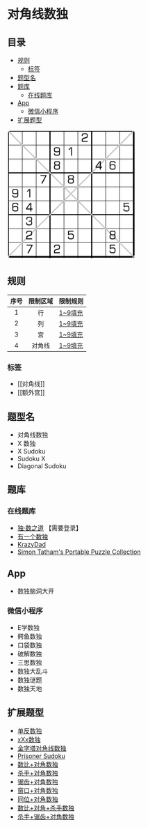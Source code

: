 # 对角线数独
<!-- START doctoc generated TOC please keep comment here to allow auto update -->
<!-- DON'T EDIT THIS SECTION, INSTEAD RE-RUN doctoc TO UPDATE -->
## 目录

- [规则](#%E8%A7%84%E5%88%99)
  - [标签](#%E6%A0%87%E7%AD%BE)
- [题型名](#%E9%A2%98%E5%9E%8B%E5%90%8D)
- [题库](#%E9%A2%98%E5%BA%93)
  - [在线题库](#%E5%9C%A8%E7%BA%BF%E9%A2%98%E5%BA%93)
- [App](#app)
  - [微信小程序](#%E5%BE%AE%E4%BF%A1%E5%B0%8F%E7%A8%8B%E5%BA%8F)
- [扩展题型](#%E6%89%A9%E5%B1%95%E9%A2%98%E5%9E%8B)

<!-- END doctoc generated TOC please keep comment here to allow auto update -->

![题](../../../../../images/sudoku/对角线数独.png)

## 规则

| 序号  | 限制区域 | 限制规则    |
|:---:|:----:|:--------|
|  1  |  行   | [1~9填充] |
|  2  |  列   | [1~9填充] |
|  3  |  宫   | [1~9填充] |
|  4  | 对角线  | [1~9填充] |

### 标签

- [[对角线]]
- [[额外宫]]

## 题型名

- 对角线数独
- X 数独
- X Sudoku
- Sudoku X
- Diagonal Sudoku

## 题库

### 在线题库

- [独·数之道](http://www.sudokufans.org.cn/lx/game.index.php?type=x) 【需要登录】
- [有一个数独](https://shudu.one/x-sudoku.php)
- [KrazyDad](https://krazydad.com/play/xsudoku/)
- [Simon Tatham's Portable Puzzle Collection](https://www.chiark.greenend.org.uk/~sgtatham/puzzles/js/solo.html)

## App

- 数独脑洞大开

### 微信小程序

- E学数独
- 鳄鱼数独
- 口袋数独
- 破解数独
- 三思数独
- 数独大乱斗
- 数独谜题
- 数独天地

## 扩展题型

- [单反数独](../单反数独.md)
- [xXx数独](../xXx数独.md)
- [金字塔对角线数独](金字塔对角线数独.md)
- [Prisoner Sudoku](PrisonerSudoku.md)
- [数比+对角数独](../../../混合类/数比+对角数独.md)
- [杀手+对角数独](../../../混合类/杀手+对角数独.md)
- [锯齿+对角数独](../../../混合类/锯齿+对角数独.md)
- [窗口+对角数独](窗口+对角数独.md)
- [同位+对角数独](同位+对角数独.md)
- [数比+对角+杀手数独](../../../混合类/数比+对角+杀手数独.md)
- [杀手+锯齿+对角数独](../../../混合类/杀手+锯齿+对角数独.md)

[1~9填充]: ../../../../../rules.md#1to9填充
